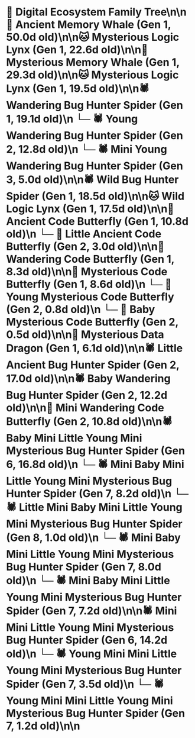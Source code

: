 # 🌳 Digital Ecosystem Family Tree\n\n🐋 Ancient Memory Whale (Gen 1, 50.0d old)\n\n🐱 Mysterious Logic Lynx (Gen 1, 22.6d old)\n\n🐋 Mysterious Memory Whale (Gen 1, 29.3d old)\n\n🐱 Mysterious Logic Lynx (Gen 1, 19.5d old)\n\n🕷️ Wandering Bug Hunter Spider (Gen 1, 19.1d old)\n  └─ 🕷️ Young Wandering Bug Hunter Spider (Gen 2, 12.8d old)\n    └─ 🕷️ Mini Young Wandering Bug Hunter Spider (Gen 3, 5.0d old)\n\n🕷️ Wild Bug Hunter Spider (Gen 1, 18.5d old)\n\n🐱 Wild Logic Lynx (Gen 1, 17.5d old)\n\n🦋 Ancient Code Butterfly (Gen 1, 10.8d old)\n  └─ 🦋 Little Ancient Code Butterfly (Gen 2, 3.0d old)\n\n🦋 Wandering Code Butterfly (Gen 1, 8.3d old)\n\n🦋 Mysterious Code Butterfly (Gen 1, 8.6d old)\n  └─ 🦋 Young Mysterious Code Butterfly (Gen 2, 0.8d old)\n  └─ 🦋 Baby Mysterious Code Butterfly (Gen 2, 0.5d old)\n\n🐉 Mysterious Data Dragon (Gen 1, 6.1d old)\n\n🕷️ Little Ancient Bug Hunter Spider (Gen 2, 17.0d old)\n\n🕷️ Baby Wandering Bug Hunter Spider (Gen 2, 12.2d old)\n\n🦋 Mini Wandering Code Butterfly (Gen 2, 10.8d old)\n\n🕷️ Baby Mini Little Young Mini Mysterious Bug Hunter Spider (Gen 6, 16.8d old)\n  └─ 🕷️ Mini Baby Mini Little Young Mini Mysterious Bug Hunter Spider (Gen 7, 8.2d old)\n    └─ 🕷️ Little Mini Baby Mini Little Young Mini Mysterious Bug Hunter Spider (Gen 8, 1.0d old)\n  └─ 🕷️ Mini Baby Mini Little Young Mini Mysterious Bug Hunter Spider (Gen 7, 8.0d old)\n  └─ 🕷️ Mini Baby Mini Little Young Mini Mysterious Bug Hunter Spider (Gen 7, 7.2d old)\n\n🕷️ Mini Mini Little Young Mini Mysterious Bug Hunter Spider (Gen 6, 14.2d old)\n  └─ 🕷️ Young Mini Mini Little Young Mini Mysterious Bug Hunter Spider (Gen 7, 3.5d old)\n  └─ 🕷️ Young Mini Mini Little Young Mini Mysterious Bug Hunter Spider (Gen 7, 1.2d old)\n\n